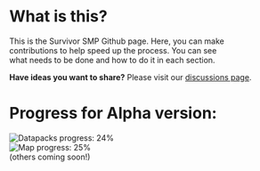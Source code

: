<!--- https://progress-bar.dev/<thepercentage>?title=<title> --->

# What is this?
This is the Survivor SMP Github page.  Here, you can make <br>
contributions to help speed up the process.  You can see <br>
what needs to be done and how to do it in each section. <br>

<strong>Have ideas you want to share?</strong>  Please visit our
[discussions page](https://github.com/InTheProcess/Survivor_In_Minecraft/discussions/categories/ideas).


# Progress for Alpha version:
![Datapacks progress: 24%](https://progress-bar.dev/24?title=Datapacks) <br>
![Map progress: 25%](https://progress-bar.dev/25?title=Map) <br>
(others coming soon!)
<!---
![Structures progress: 5%](https://progress-bar.dev/5?title=Structures) <br>
--->

